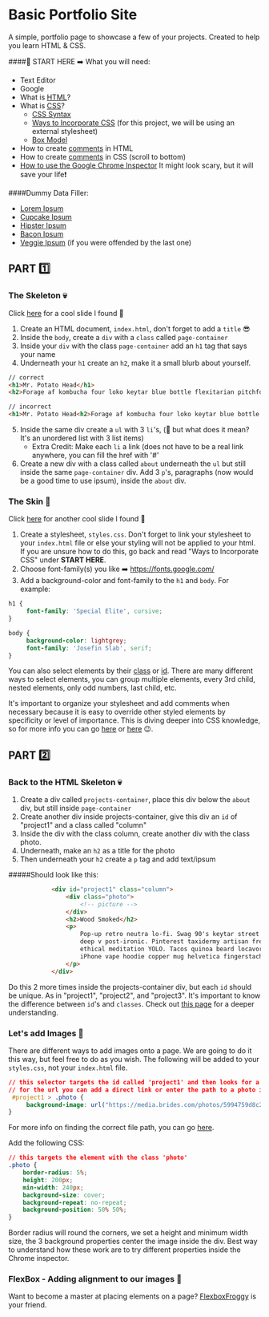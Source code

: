# Basic Portfolio Site
A simple, portfolio page to showcase a few of your projects. Created to help you learn HTML & CSS. 

####🚩 START HERE ➡️ What you will need:

* Text Editor
* Google
* What is [HTML](https://www.w3schools.com/html/html_intro.asp)?
* What is [CSS](https://www.w3schools.com/css/css_intro.asp)? 
     - [CSS Syntax](https://www.w3schools.com/css/css_syntax.asp)
     - [Ways to Incorporate CSS](https://www.w3schools.com/css/css_howto.asp) (for this project, we will be using an external stylesheet)
     - [Box Model](https://www.w3schools.com/css/css_boxmodel.asp)
* How to create [comments](https://www.w3schools.com/html/html_comments.asp) in HTML
* How to create [comments](https://www.w3schools.com/css/css_syntax.asp) in CSS (scroll to bottom)
* [How to use the Google Chrome Inspector](https://developers.google.com/web/tools/chrome-devtools/inspect-styles/) It might look scary, but it will save your life❗

####Dummy Data Filler:
* [Lorem Ipsum](https://loremipsum.io/)
* [Cupcake Ipsum](http://www.cupcakeipsum.com/)
* [Hipster Ipsum](https://hipsum.co/)
* [Bacon Ipsum](https://baconipsum.com/)
* [Veggie Ipsum](http://veggieipsum.com/) (if you were offended by the last one)

## PART 1️⃣
### The Skeleton 💀 
Click [here](https://cdn-images-1.medium.com/max/1600/1*nm0JcvKyANiyLONtE0K9Rg.png) for a cool slide I found 💫

1. Create an HTML document, `index.html`, don't forget to add a `title` 😎
2. Inside the `body`, create a `div` with a `class` called `page-container`
3. Inside your `div` with the class `page-container` add an `h1` tag that says your name 
4. Underneath your `h1` create an `h2`, make it a small blurb about yourself. 
```html
// correct
<h1>Mr. Potato Head</h1>
<h2>Forage af kombucha four loko keytar blue bottle flexitarian pitchfork.</h2>
```
```html
// incorrect
<h1>Mr. Potato Head<h2>Forage af kombucha four loko keytar blue bottle flexitarian pitchfork.</h2></h1>
```
5. Inside the same div create a `ul` with 3 `li`'s, (🤔 but what does it mean? It's an unordered list with 3 list items)
     - Extra Credit: Make each `li` a link (does not have to be a real link anywhere, you can fill the href with '#'
6. Create a new div with a class called `about` underneath the `ul` but still inside the same `page-container` div. Add 3 `p`'s, paragraphs (now would be a good time to use ipsum),  inside the `about` div.

### The Skin 🧟
Click [here](https://cdn-images-1.medium.com/max/1600/1*_7xje-aNFRomqrScCrXpjw.png) for another cool slide I found 💫

1. Create a stylesheet, `styles.css`. Don't forget to link your stylesheet to your `index.html` file or else your styling will not be applied to your html. If you are unsure how to do this, go back and read "Ways to Incorporate CSS" under **START HERE**. 
2. Choose font-family(s) you like ➡️ https://fonts.google.com/
3. Add a background-color and font-family to the `h1` and `body`. For example:
```css
h1 {
     font-family: 'Special Elite', cursive;
}
```
```css
body {
     background-color: lightgrey;
     font-family: 'Josefin Slab', serif;
}
```
You can also select elements by their [class](https://www.w3schools.com/cssref/sel_class.asp) or [id](https://www.w3schools.com/cssref/sel_id.asp). There are many different ways to select elements, you can group multiple elements, every 3rd child, nested elements, only odd numbers, last child, etc. 

It's important to organize your stylesheet and add comments when necessary because it is easy to override other styled elements by specificity or level of importance. This is diving deeper into CSS knowledge, so for more info you can go [here](https://developer.mozilla.org/en-US/docs/Web/CSS/Specificity) or [here](https://www.google.com/) 😉.

## PART 2️⃣
### Back to the HTML Skeleton 💀

1. Create a div called `projects-container`, place this div below the `about` div, but still inside `page-container`
2. Create another div inside projects-container, give this div an `id` of "project1" and a class called "column"
3. Inside the div with the class column, create another div with the class photo.
4. Underneath, make an `h2` as a title for the photo
5. Then underneath your `h2` create a `p` tag and add text/ipsum 

#####Should look like this: 
```html
            <div id="project1" class="column">
                <div class="photo">
                    <!-- picture -->
                </div>
                <h2>Wood Smoked</h2>
                <p>
                    Pop-up retro neutra lo-fi. Swag 90's keytar street art kinfolk PBR&B cold-pressed 
                    deep v post-ironic. Pinterest taxidermy artisan freegan tbh trust fund kale chips 
                    ethical meditation YOLO. Tacos quinoa beard locavore hexagon readymade. Shaman 
                    iPhone vape hoodie copper mug helvetica fingerstache food truck venmo live-edge.
                </p>
            </div>
```
Do this 2 more times inside the projects-container div, but each `id` should be unique. As in "project1", "project2", and "project3". It's important to know the difference between `id`'s and `classes`. Check out [this page](https://css-tricks.com/the-difference-between-id-and-class/) for a deeper understanding. 

### Let's add Images 📸
There are different ways to add images onto a page. We are going to do it this way, but feel free to do as you wish. The following will be added to your `styles.css`, not your `index.html` file.
```css
// this selector targets the id called 'project1' and then looks for a child element with the class 'photo'
// for the url you can add a direct link or enter the path to a photo in your directory
 #project1 > .photo {
     background-image: url("https://media.brides.com/photos/5994759d8c2b365d5c23c0c5/1:1/w_767/A.P.%2520Bio%2520rose%2520detail.png");
}
```
For more info on finding the correct file path, you can go [here](https://www.w3schools.com/html/html_filepaths.asp).

Add the following CSS:
```css
// this targets the element with the class 'photo'
.photo {
    border-radius: 5%; 
    height: 200px; 
    min-width: 240px; 
    background-size: cover;
    background-repeat: no-repeat;
    background-position: 50% 50%;
}
```
Border radius will round the corners, we set a height and minimum width size, the 3 background properties center the image inside the div. Best way to understand how these work are to try different properties inside the Chrome inspector. 

### FlexBox - Adding alignment to our images 🐸
Want to become a master at placing elements on a page? [FlexboxFroggy](https://flexboxfroggy.com/) is your friend. 